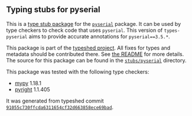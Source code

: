 ## Typing stubs for pyserial

This is a [type stub package](https://typing.python.org/en/latest/tutorials/external_libraries.html)
for the [`pyserial`](https://github.com/pyserial/pyserial) package. It can be used by type checkers
to check code that uses `pyserial`. This version of
`types-pyserial` aims to provide accurate annotations for
`pyserial==3.5.*`.

This package is part of the [typeshed project](https://github.com/python/typeshed).
All fixes for types and metadata should be contributed there.
See [the README](https://github.com/python/typeshed/blob/main/README.md)
for more details. The source for this package can be found in the
[`stubs/pyserial`](https://github.com/python/typeshed/tree/main/stubs/pyserial)
directory.

This package was tested with the following type checkers:
* [mypy](https://github.com/python/mypy/) 1.18.1
* [pyright](https://github.com/microsoft/pyright) 1.1.405

It was generated from typeshed commit
[`91055c730ffcda6311654cf32d663858ece69bad`](https://github.com/python/typeshed/commit/91055c730ffcda6311654cf32d663858ece69bad).